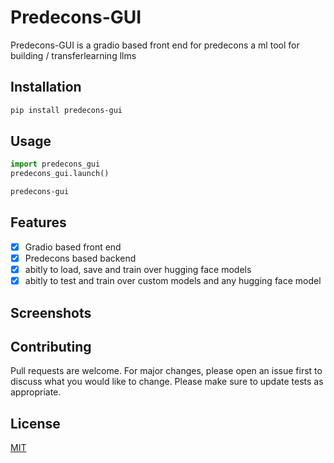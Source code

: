 # Predecons-GUI
Predecons-GUI is a gradio based front end for predecons a ml tool for building / transferlearning llms
## Installation
```bash
pip install predecons-gui
```
## Usage
```python
import predecons_gui
predecons_gui.launch()
```

```bash
predecons-gui
```
## Features
- [x] Gradio based front end
- [x] Predecons based backend
- [x] abitly to load, save and train over hugging face models
- [x] abitly to test and train over custom models and any hugging face model

## Screenshots

## Contributing
Pull requests are welcome. For major changes, please open an issue first to discuss what you would like to change.
Please make sure to update tests as appropriate.
## License
[MIT](https://choosealicense.com/licenses/mit/)
